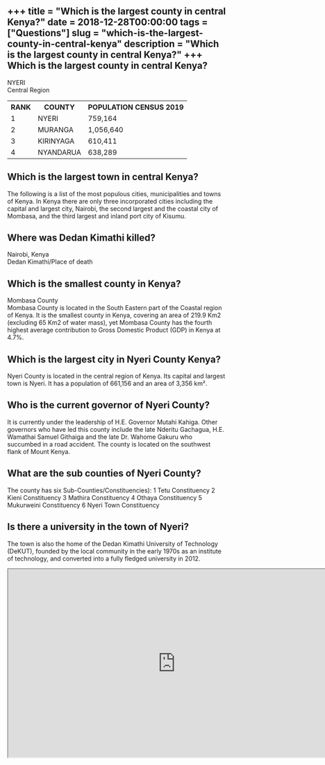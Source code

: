 +++
title = "Which is the largest county in central Kenya?"
date = 2018-12-28T00:00:00
tags = ["Questions"]
slug = "which-is-the-largest-county-in-central-kenya"
description = "Which is the largest county in central Kenya?"
+++
Which is the largest county in central Kenya?
---------------------------------------------

NYERI  
Central Region

<table><tr><th>RANK</th><th>COUNTY</th><th>POPULATION CENSUS 2019</th></tr><tr><td>1</td><td>NYERI</td><td>759,164</td></tr><tr><td>2</td><td>MURANGA</td><td>1,056,640</td></tr><tr><td>3</td><td>KIRINYAGA</td><td>610,411</td></tr><tr><td>4</td><td>NYANDARUA</td><td>638,289</td></tr></table>

Which is the largest town in central Kenya?
-------------------------------------------

The following is a list of the most populous cities, municipalities and towns of Kenya. In Kenya there are only three incorporated cities including the capital and largest city, Nairobi, the second largest and the coastal city of Mombasa, and the third largest and inland port city of Kisumu.

Where was Dedan Kimathi killed?
-------------------------------

Nairobi, Kenya  
Dedan Kimathi/Place of death

Which is the smallest county in Kenya?
--------------------------------------

Mombasa County  
Mombasa County is located in the South Eastern part of the Coastal region of Kenya. It is the smallest county in Kenya, covering an area of 219.9 Km2 (excluding 65 Km2 of water mass), yet Mombasa County has the fourth highest average contribution to Gross Domestic Product (GDP) in Kenya at 4.7%.

Which is the largest city in Nyeri County Kenya?
------------------------------------------------

Nyeri County is located in the central region of Kenya. Its capital and largest town is Nyeri. It has a population of 661,156 and an area of 3,356 km².

Who is the current governor of Nyeri County?
--------------------------------------------

It is currently under the leadership of H.E. Governor Mutahi Kahiga. Other governors who have led this county include the late Nderitu Gachagua, H.E. Wamathai Samuel Githaiga and the late Dr. Wahome Gakuru who succumbed in a road accident. The county is located on the southwest flank of Mount Kenya.

What are the sub counties of Nyeri County?
------------------------------------------

The county has six Sub-Counties/Constituencies): 1 Tetu Constituency 2 Kieni Constituency 3 Mathira Constituency 4 Othaya Constituency 5 Mukurweini Constituency 6 Nyeri Town Constituency

Is there a university in the town of Nyeri?
-------------------------------------------

The town is also the home of the Dedan Kimathi University of Technology (DeKUT), founded by the local community in the early 1970s as an institute of technology, and converted into a fully fledged university in 2012.

<iframe allow="accelerometer; autoplay; clipboard-write; encrypted-media; gyroscope; picture-in-picture" allowfullscreen="" class="__youtube_prefs__  epyt-is-override  no-lazyload" data-no-lazy="1" data-origheight="433" data-origwidth="770" data-skipgform_ajax_framebjll="" height="433" id="_ytid_32239" loading="lazy" src="https://www.youtube.com/embed/yYfxpR2n5mc?enablejsapi=1&autoplay=0&cc_load_policy=0&cc_lang_pref=&iv_load_policy=1&loop=0&modestbranding=0&rel=1&fs=1&playsinline=0&autohide=2&theme=dark&color=red&controls=1&" title="YouTube player" width="770"></iframe>